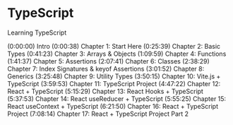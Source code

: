 # TypeScript

Learning TypeScript

(0:00:00) Intro
(0:00:38) Chapter 1: Start Here
(0:25:39) Chapter 2: Basic Types
(0:41:23) Chapter 3: Arrays & Objects
(1:09:59) Chapter 4: Functions
(1:41:37) Chapter 5: Assertions
(2:07:41) Chapter 6: Classes
(2:38:29) Chapter 7: Index Signatures & keyof Assertions
(3:01:52) Chapter 8: Generics
(3:25:48) Chapter 9: Utility Types
(3:50:15) Chapter 10: Vite.js + TypeScript
(3:59:53) Chapter 11: TypeScript Project
(4:47:22) Chapter 12: React + TypeScript
(5:15:29) Chapter 13: React Hooks + TypeScript
(5:37:53) Chapter 14: React useReducer + TypeScript
(5:55:25) Chapter 15: React useContext + TypeScript
(6:21:50) Chapter 16: React + TypeScript Project
(7:08:14) Chapter 17: React + TypeScript Project Part 2
